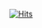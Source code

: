 [![Hits](https://hits.seeyoufarm.com/api/count/incr/badge.svg?url=https%3A%2F%2Fgithub.com%2Fmark77234%2Fhit-counter&count_bg=%237EA1BF&title_bg=%236D6C5E&icon=apple.svg&icon_color=%23908888&title=%EA%B7%80%ED%95%9C%EA%B3%B3%EC%97%90+%EB%88%84%EC%B6%94%ED%95%9C+%EB%B0%A9%EB%AC%B8%EA%B0%9D+%EC%88%98%3A&edge_flat=false)](https://hits.seeyoufarm.com)
